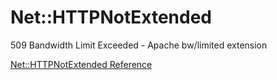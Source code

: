 # Net::HTTPNotExtended

509 Bandwidth Limit Exceeded - Apache bw/limited extension

[Net::HTTPNotExtended Reference](https://ruby-doc.org/stdlib-2.5.0/libdoc/net/http/rdoc/Net::HTTPNotExtended.html)
